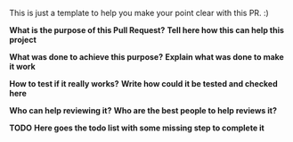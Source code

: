 This is just a template to help you make your point clear with this PR. :)

**What is the purpose of this Pull Request?**
__Tell here how this can help this project__

**What was done to achieve this purpose?**
__Explain what was done to make it work__

**How to test if it really works?**
__Write how could it be tested and checked here__

**Who can help reviewing it?**
__Who are the best people to help reviews it?__

**TODO**
__Here goes the todo list with some missing step to complete it__

